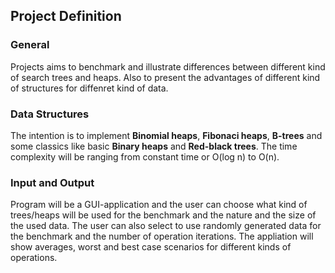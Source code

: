 ## Project Definition
### General
Projects aims to benchmark and illustrate differences between different kind of search trees and heaps. Also to present the advantages of different kind of structures for diffenret kind of data.

### Data Structures
The intention is to implement **Binomial heaps**, **Fibonaci heaps**, **B-trees** and some classics like basic **Binary heaps** and **Red-black trees**.
The time complexity will be ranging from constant time or O(log n) to O(n).

### Input and Output
Program will be a GUI-application and the user can choose what kind of trees/heaps will be used for the benchmark and the nature and the size of the used data.
The user can also select to use randomly generated data for the benchmark and the number of operation iterations. The appliation will show averages, worst and best case scenarios for different kinds of operations.
